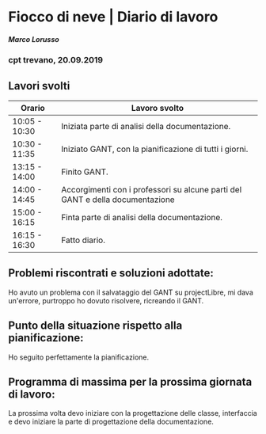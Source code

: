 

# Fiocco di neve | Diario di lavoro
##### Marco Lorusso
### cpt trevano, 20.09.2019

## Lavori svolti


|Orario        |Lavoro svolto                                                |
|--------------|-------------------------------------------------------------|
|10:05 - 10:30 |Iniziata parte di analisi della documentazione.              |
|10:30 - 11:35 |Iniziato GANT, con la pianificazione di tutti i giorni.      |
|13:15 - 14:00 |Finito GANT.                                                 |
|14:00 - 14:45 |Accorgimenti con i professori su alcune parti del GANT e della documentazione                              |
|15:00 - 16:15 |Finta parte di analisi della documentazione.                 |
|16:15 - 16:30 |Fatto diario.                                                |

##  Problemi riscontrati e soluzioni adottate:
  Ho avuto un problema con il salvataggio del GANT su projectLibre, mi dava un'errore, purtroppo ho dovuto risolvere, ricreando il GANT.

##  Punto della situazione rispetto alla pianificazione:
  Ho seguito perfettamente la pianificazione.
## Programma di massima per la prossima giornata di lavoro:
  La prossima volta devo iniziare con la progettazione delle classe, interfaccia
  e devo iniziare la parte di progettazione della documentazione.
